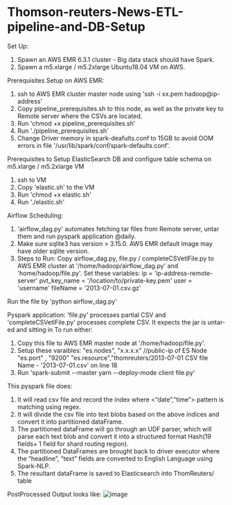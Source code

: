 # Thomson-reuters-News-ETL-pipeline-and-DB-Setup
Set Up:
1. Spawn an AWS EMR 6.3.1 cluster - Big data stack should have Spark.
2. Spawn a m5.xlarge / m5.2xlarge Ubuntu18.04 VM on AWS.

Prerequisites Setup on AWS EMR:
1. ssh to AWS EMR cluster master node using 
'ssh -i xx.pem hadoop@ip-address'
2. Copy pipeline_prerequisites.sh to this node, as well as the private key to Remote server where the CSVs are located.
3. Run 'chmod +x pipeline_prerequisites.sh'
4. Run './pipeline_prerequisites.sh'
5. Change Driver memory in spark-deafults.conf to 15GB to avoid OOM errors in file '/usr/lib/spark/conf/spark-defaults.conf'.

Prerequisites to Setup ElasticSearch DB and configure table schema on m5.xlarge / m5.2xlarge VM
1. ssh to VM
2. Copy 'elastic.sh' to the VM
3. Run 'chmod +x elastic.sh'
4. Run './elastic.sh'

Airflow Scheduling:
1. 'airflow_dag.py' automates fetching tar files from Remote server, untar them and run pyspark application @daily.
2. Make sure sqlite3 has version > 3.15.0. AWS EMR default image may have older sqlite version.
3. Steps to Run:
Copy airflow_dag.py, file.py / completeCSVetlFile.py to AWS EMR cluster at '/home/hadoop/airflow_dag.py' and 'home/hadoop/file.py'.
Set these variables:
  ip = 'ip-address-remote-server'
  pvt_key_name = '/location/to/private-key.pem'
  user = 'username'
  fileName = '2013-07-01.csv.gz'
  
Run the file by 'python airflow_dag.py'

Pyspark application:
'file.py' processes partial CSV and 'completeCSVetlFile.py' processes complete CSV. It expects the jar is untar-ed and sitting in
To run either:
1. Copy this file to AWS EMR master node at '/home/hadoop/file.py'. 
2. Setup these varaibles:
  "es.nodes",  "x.x.x.x" //public-ip of ES Node
  "es.port" , "9200"
  "es.resource","thomreuters/2013-07-01 
   CSV file Name - '2013-07-01.csv' on line 18
 3. Run 
 'spark-submit --master yarn --deploy-mode client file.py'
 
 This pyspark file does:
 
1. It will read csv file and record the index where <“date”,”time”> pattern is matching using regex.
2. It will divide the csv file into text blobs based on the above indices and convert it into partitioned dataFrame. 
3. The partitioned dataFrame will go through an UDF parser, which will parse each text blob and convert it into a structured format Hash(19 fields+ 1 field for shard routing region).
4. The partitioned DataFrames are brought back to driver executor where the “headline”, “text” fields are converted to English Language using Spark-NLP.
5. The resultant dataFrame is saved to Elasticsearch into ThomReuters/<csv-date-date> table

  

PostProcessed Output looks like:
  ![image](https://user-images.githubusercontent.com/28540487/156979599-2703d4d2-feac-4e96-a71c-ae1841ea6a50.png)
